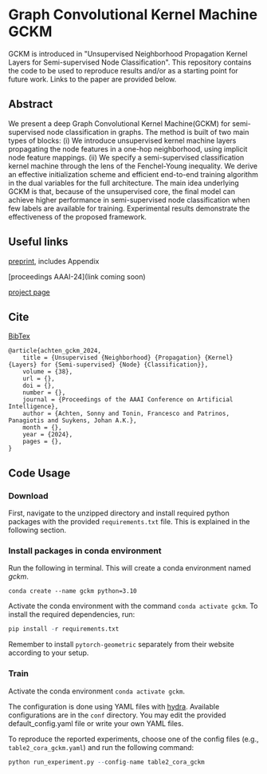 # Graph Convolutional Kernel Machine GCKM
GCKM is introduced in "Unsupervised Neighborhood Propagation Kernel Layers for Semi-supervised Node Classification". This repository contains the code to be used to reproduce results and/or as a starting point for future work. Links to the paper are provided below.


## Abstract

We present a deep Graph Convolutional Kernel Machine(GCKM) for semi-supervised node classification in graphs. The method is built of two main types of blocks: (i) We introduce unsupervised kernel machine layers propagating the node features in a one-hop neighborhood, using implicit node feature mappings. (ii) We specify a semi-supervised classification kernel machine through the lens of the Fenchel-Young inequality. We derive an effective initialization scheme and efficient end-to-end training algorithm in the dual variables for the full architecture. The main idea underlying GCKM is that, because of the unsupervised core, the final model can achieve higher performance in semi-supervised node classification when few labels are available for training. Experimental results demonstrate the effectiveness of the proposed framework. 

## Useful links
[preprint](https://arxiv.org/abs/2301.13764), includes Appendix

[proceedings AAAI-24](link coming soon)

[project page](http://www.sonnyachten.com/gckm)

## Cite 
[BibTex](https://github.com/sonnyachten/GCKM/blob/main/achten_gckm_2024.bib)
```
@article{achten_gckm_2024,
	title = {Unsupervised {Neighborhood} {Propagation} {Kernel} {Layers} for {Semi-supervised} {Node} {Classification}},
	volume = {38},
	url = {},
	doi = {},
	number = {},
	journal = {Proceedings of the AAAI Conference on Artificial Intelligence},
	author = {Achten, Sonny and Tonin, Francesco and Patrinos, Panagiotis and Suykens, Johan A.K.},
	month = {},
	year = {2024},
	pages = {},
}
```

## Code Usage

### Download

First, navigate to the unzipped directory and install required python packages with the provided `requirements.txt` file. This is explained in the following section.

### Install packages in conda environment

Run the following in terminal. This will create a conda environment named *gckm*.

```
conda create --name gckm python=3.10
```

Activate the conda environment with the command `conda activate gckm`. To install the required dependencies, run:

```R
pip install -r requirements.txt
```

Remember to install `pytorch-geometric` separately from their website according to your setup.

### Train

Activate the conda environment `conda activate gckm`.

The configuration is done using YAML files with [hydra](https://hydra.cc/). Available configurations are in the `conf` directory. You may edit the provided default_config.yaml file or write your own YAML files.

To reproduce the reported experiments, choose one of the config files (e.g., `table2_cora_gckm.yaml`) and run the following command:
```R
python run_experiment.py --config-name table2_cora_gckm
```

